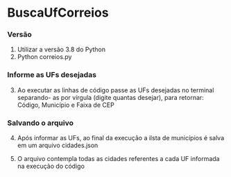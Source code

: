 # BuscaUfCorreios
 
 ### Versão
 1. Utilizar a versão 3.8 do Python
 2. Python correios.py

### Informe as UFs desejadas
 3. Ao executar as linhas de código passe as UFs desejadas no terminal separando- as por vírgula (digite quantas desejar), para retornar: Código, Município e Faixa de CEP

### Salvando o arquivo
 4. Após informar as UFs, ao final da execução a ilsta de municípios é salva em um arquivo cidades.json 

 5. O arquivo contempla todas as cidades referentes a cada UF informada na execução do código